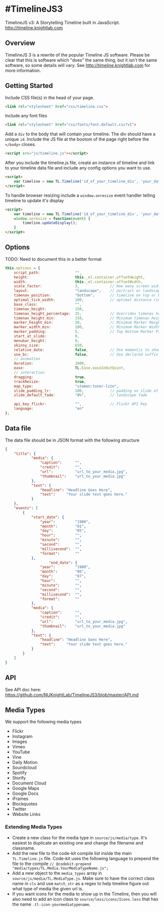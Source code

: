 #TimelineJS3
============

TimelineJS v3: A Storytelling Timeline built in JavaScript.  http://timeline.knightlab.com

## Overview

TimelineJS 3 is a rewrite of the popular Timeline JS software. Please be clear that this is software which "does" the same thing, but it isn't the same software, so some details will vary. See http://timeline.knightlab.com for more information.

## Getting Started
Include CSS file(s) in the head of your page.
```html
<link rel="stylesheet" href="css/timeline.css">
```
Include any font files
```html
<link rel="stylesheet" href="css/fonts/font.default.css?v1">
```
Add a `div` to the body that will contain your timeline. The div should have a unique `id`.
Include the JS file at the bootom of the page right before the `</body>` closes.
```html
<script src="js/timeline.js"></script>
```
After you include the timeline.js file, create an instance of timeline and link to your timeline data file and include any config options you want to use.
```html
<script>
	var timeline = new TL.Timeline('id_of_your_timeline_div', 'your_data_file.json', options);
</script>
```
To handle browser resizing include a `window.onresize` event handler telling timeline to update it's display
```html
<script>
	var timeline = new TL.Timeline('id_of_your_timeline_div', 'your_data_file.json', options);
	window.onresize = function(event) {
		timeline.updateDisplay();
	}
</script>
```
	

## Options
TODO: Need to document this in a better format
```js	
this.options = {
	script_path: 				"",
	height: 					this._el.container.offsetHeight,
	width: 						this._el.container.offsetWidth,
	scale_factor: 				3, 				// How many screen widths wide should the timeline be
	layout: 					"landscape", 	// portrait or landscape
	timenav_position: 			"bottom", 		// timeline on top or bottom
	optimal_tick_width: 		100,			// optimal distance (in pixels) between ticks on axis
	base_class: 				"",
	timenav_height: 			150,
	timenav_height_percentage: 	25,				// Overrides timenav height as a percentage of the screen
	timenav_height_min: 		150, 			// Minimum timenav height
	marker_height_min: 			30, 			// Minimum Marker Height
	marker_width_min: 			100, 			// Minimum Marker Width
	marker_padding: 			5,				// Top Bottom Marker Padding
	start_at_slide: 			0,
	menubar_height: 			0,
	skinny_size: 				650,
	relative_date: 				false, 			// Use momentjs to show a relative date from the slide.text.date.created_time field
	use_bc: 					false, 			// Use declared suffix on dates earlier than 0
	// animation
	duration: 					1000,
	ease: 						TL.Ease.easeInOutQuint,
	// interaction
	dragging: 					true,
	trackResize: 				true,
	map_type: 					"stamen:toner-lite",
	slide_padding_lr: 			100, 			// padding on slide of slide
	slide_default_fade: 		"0%", 			// landscape fade

	api_key_flickr: 			"", 			// Flickr API Key
	language:               	"en"		
};
```

## Data file
The data file should be in JSON format with the following structure

```json
{
	"title": {
			"media": {
				"caption": 	    "",
				"credit": 	    "",
				"url": 		    "url_to_your_media.jpg",
				"thumbnail":    "url_to_your_media.jpg"
			},
			"text": {
				"headline": "Headline Goes Here",
				"text": 	"Your slide text goes here."
			}
	},
	"events": [
		{
			"start_date": {
				"year":			"1900",
				"month":		"01",
				"day": 			"05",
				"hour": 		"",
				"minute": 		"",
				"second": 		"",
				"millisecond": 	"",
				"format": 		""
			},
                	"end_date": {
				"year":			"1900",
				"month":		"06",
				"day": 			"07",
				"hour": 		"",
				"minute": 		"",
				"second": 		"",
				"millisecond": 	"",
				"format": 		""
			},
			"media": {
				"caption": 	    "",
				"credit": 	    "",
				"url": 		    "url_to_your_media.jpg",
				"thumbnail": 	"url_to_your_media.jpg"
			},
			"text": {
				"headline": "Headline Goes Here",
				"text": 	"Your slide text goes here."
			}
		}
	]
}
```
## API
See API doc here: https://github.com/NUKnightLab/TimelineJS3/blob/master/API.md

## Media Types
We support the following media types
* Flickr
* Instagram
* Images
* Vimeo
* YouTube
* Vine
* Daily Motion
* Soundcloud
* Spotify
* Storify
* Document Cloud
* Google Maps
* Google Docs
* iFrames
* Blockquotes
* Twitter
* Website Links

### Extending Media Types
* Create a new class for the media type in `source/js/media/type`. It's easiest to duplicate an existing one and change the filename and classname.
* Add the new file to the code-kit compile list inside the main `TL.Timeline.js` file. Code-kit uses the following language to prepend the file to the compile `// @codekit-prepend "media/types/TL.Media.YourMediaTypeName.js";`
* Add a new object to the `media_types` array in `source/js/media/TL.MediaType.js`. Make sure to have the correct class name in `cls` and use `match_str` as a regex to help timeline figure out what type of media the given url is.
* If you want icons for the media to show up in the Timeline, then you will also need to add an icon class to `source/less/icons/Icons.less` that has the name `.tl-icon-yourmediatypename`. 

